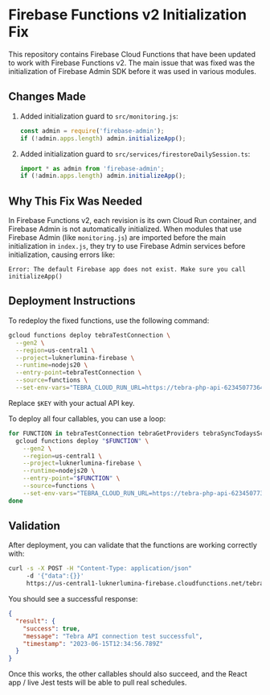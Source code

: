 # Firebase Functions v2 Initialization Fix

This repository contains Firebase Cloud Functions that have been updated to work with Firebase Functions v2. The main issue that was fixed was the initialization of Firebase Admin SDK before it was used in various modules.

## Changes Made

1. Added initialization guard to `src/monitoring.js`:
   ```javascript
   const admin = require('firebase-admin');
   if (!admin.apps.length) admin.initializeApp();
   ```

2. Added initialization guard to `src/services/firestoreDailySession.ts`:
   ```typescript
   import * as admin from 'firebase-admin';
   if (!admin.apps.length) admin.initializeApp();
   ```

## Why This Fix Was Needed

In Firebase Functions v2, each revision is its own Cloud Run container, and Firebase Admin is not automatically initialized. When modules that use Firebase Admin (like `monitoring.js`) are imported before the main initialization in `index.js`, they try to use Firebase Admin services before initialization, causing errors like:

```
Error: The default Firebase app does not exist. Make sure you call initializeApp()
```

## Deployment Instructions

To redeploy the fixed functions, use the following command:

```bash
gcloud functions deploy tebraTestConnection \
  --gen2 \
  --region=us-central1 \
  --project=luknerlumina-firebase \
  --runtime=nodejs20 \
  --entry-point=tebraTestConnection \
  --source=functions \
  --set-env-vars="TEBRA_CLOUD_RUN_URL=https://tebra-php-api-623450773640.us-central1.run.app,TEBRA_INTERNAL_API_KEY=$KEY"
```

Replace `$KEY` with your actual API key.

To deploy all four callables, you can use a loop:

```bash
for FUNCTION in tebraTestConnection tebraGetProviders tebraSyncTodaysSchedule tebraGetAppointments; do
  gcloud functions deploy "$FUNCTION" \
    --gen2 \
    --region=us-central1 \
    --project=luknerlumina-firebase \
    --runtime=nodejs20 \
    --entry-point="$FUNCTION" \
    --source=functions \
    --set-env-vars="TEBRA_CLOUD_RUN_URL=https://tebra-php-api-623450773640.us-central1.run.app,TEBRA_INTERNAL_API_KEY=$KEY"
done
```

## Validation

After deployment, you can validate that the functions are working correctly with:

```bash
curl -s -X POST -H "Content-Type: application/json"
     -d '{"data":{}}'
     https://us-central1-luknerlumina-firebase.cloudfunctions.net/tebraTestConnection | jq
```

You should see a successful response:

```json
{
  "result": {
    "success": true,
    "message": "Tebra API connection test successful",
    "timestamp": "2023-06-15T12:34:56.789Z"
  }
}
```

Once this works, the other callables should also succeed, and the React app / live Jest tests will be able to pull real schedules.

